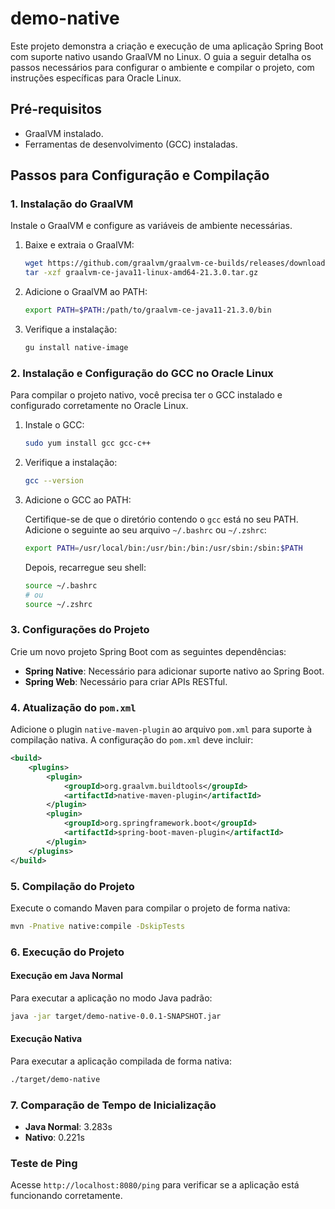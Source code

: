 # demo-native

Este projeto demonstra a criação e execução de uma aplicação Spring Boot com suporte nativo usando GraalVM no Linux. O guia a seguir detalha os passos necessários para configurar o ambiente e compilar o projeto, com instruções específicas para Oracle Linux.

## Pré-requisitos

- GraalVM instalado.
- Ferramentas de desenvolvimento (GCC) instaladas.

## Passos para Configuração e Compilação

### 1. Instalação do GraalVM

Instale o GraalVM e configure as variáveis de ambiente necessárias.

1. Baixe e extraia o GraalVM:
    ```bash
    wget https://github.com/graalvm/graalvm-ce-builds/releases/download/vm-21.3.0/graalvm-ce-java11-linux-amd64-21.3.0.tar.gz
    tar -xzf graalvm-ce-java11-linux-amd64-21.3.0.tar.gz
    ```

2. Adicione o GraalVM ao PATH:
    ```bash
    export PATH=$PATH:/path/to/graalvm-ce-java11-21.3.0/bin
    ```

3. Verifique a instalação:
    ```bash
    gu install native-image
    ```

### 2. Instalação e Configuração do GCC no Oracle Linux

Para compilar o projeto nativo, você precisa ter o GCC instalado e configurado corretamente no Oracle Linux.

1. Instale o GCC:

    ```bash
    sudo yum install gcc gcc-c++
    ```

2. Verifique a instalação:
    ```bash
    gcc --version
    ```

3. Adicione o GCC ao PATH:

    Certifique-se de que o diretório contendo o `gcc` está no seu PATH. Adicione o seguinte ao seu arquivo `~/.bashrc` ou `~/.zshrc`:
    ```bash
    export PATH=/usr/local/bin:/usr/bin:/bin:/usr/sbin:/sbin:$PATH
    ```

    Depois, recarregue seu shell:
    ```bash
    source ~/.bashrc
    # ou
    source ~/.zshrc
    ```

### 3. Configurações do Projeto

Crie um novo projeto Spring Boot com as seguintes dependências:
- **Spring Native**: Necessário para adicionar suporte nativo ao Spring Boot.
- **Spring Web**: Necessário para criar APIs RESTful.

### 4. Atualização do `pom.xml`

Adicione o plugin `native-maven-plugin` ao arquivo `pom.xml` para suporte à compilação nativa. A configuração do `pom.xml` deve incluir:

```xml
<build>
    <plugins>
        <plugin>
            <groupId>org.graalvm.buildtools</groupId>
            <artifactId>native-maven-plugin</artifactId>
        </plugin>
        <plugin>
            <groupId>org.springframework.boot</groupId>
            <artifactId>spring-boot-maven-plugin</artifactId>
        </plugin>
    </plugins>
</build>
```

### 5. Compilação do Projeto

Execute o comando Maven para compilar o projeto de forma nativa:

```bash
mvn -Pnative native:compile -DskipTests
```

### 6. Execução do Projeto

#### Execução em Java Normal

Para executar a aplicação no modo Java padrão:

```bash
java -jar target/demo-native-0.0.1-SNAPSHOT.jar
```

#### Execução Nativa

Para executar a aplicação compilada de forma nativa:

```bash
./target/demo-native
```

### 7. Comparação de Tempo de Inicialização

- **Java Normal**: 3.283s
- **Nativo**: 0.221s

### Teste de Ping

Acesse `http://localhost:8080/ping` para verificar se a aplicação está funcionando corretamente.